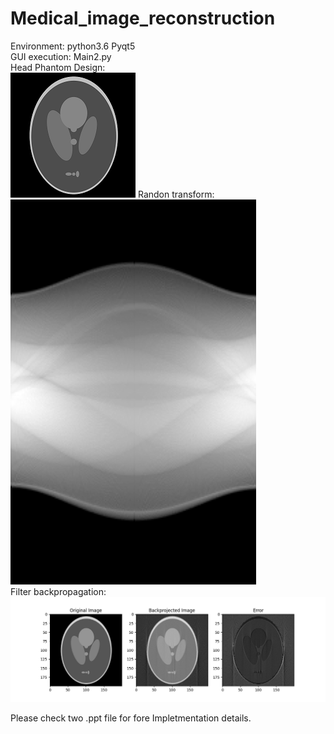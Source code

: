 # Medical_image_reconstruction
Environment: python3.6 Pyqt5  
GUI execution: Main2.py  
Head Phantom Design:  
![image](https://github.com/Chloe1997/Medical_image_reconstruction/blob/main/head_phantom_5.png) 
Randon transform:  
![image](https://github.com/Chloe1997/Medical_image_reconstruction/blob/main/radon.png)   
Filter backpropagation:  
![image](https://github.com/Chloe1997/Medical_image_reconstruction/blob/main/compare.png)  

Please check two .ppt file for fore Impletmentation details.  
